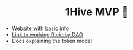 <h1 align='center'>1Hive MVP 🐝</h1>

- [Website with basic info](https://1hive.github.io/mvp/)
- [Link to working Rinkeby DAO](https://rinkeby.aragon.org/#/0xe520428C232F6Da6f694b121181f907931fD2211)
- Docs explaining the token model
